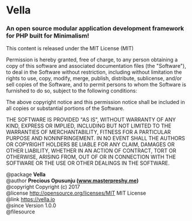 <h1>Vella</h1>
<h3>An open source modular application development framework for PHP built for Minimalism!</h3>
 
  This content is released under the MIT License (MIT)
 
  Permission is hereby granted, free of charge, to any person obtaining a copy
  of this software and associated documentation files (the "Software"), to deal
  in the Software without restriction, including without limitation the rights
  to use, copy, modify, merge, publish, distribute, sublicense, and/or sell
  copies of the Software, and to permit persons to whom the Software is
  furnished to do so, subject to the following conditions:
 
  The above copyright notice and this permission notice shall be included in
  all copies or substantial portions of the Software.
 
  THE SOFTWARE IS PROVIDED "AS IS", WITHOUT WARRANTY OF ANY KIND, EXPRESS OR
  IMPLIED, INCLUDING BUT NOT LIMITED TO THE WARRANTIES OF MERCHANTABILITY,
  FITNESS FOR A PARTICULAR PURPOSE AND NONINFRINGEMENT. IN NO EVENT SHALL THE
  AUTHORS OR COPYRIGHT HOLDERS BE LIABLE FOR ANY CLAIM, DAMAGES OR OTHER
  LIABILITY, WHETHER IN AN ACTION OF CONTRACT, TORT OR OTHERWISE, ARISING FROM,
  OUT OF OR IN CONNECTION WITH THE SOFTWARE OR THE USE OR OTHER DEALINGS IN
  THE SOFTWARE.
 
  @package	<b>Vella</b> <br>
  @author	<b>Precious Opusunju (www.masterpreshy.me) </b> <br>
  @copyright	Copyright (c) 2017 <br>
  @license	http://opensource.org/licenses/MIT	MIT License <br>
  @link	https://vella.io <br>
  @since	Version 1.0.0 <br>
  @filesource